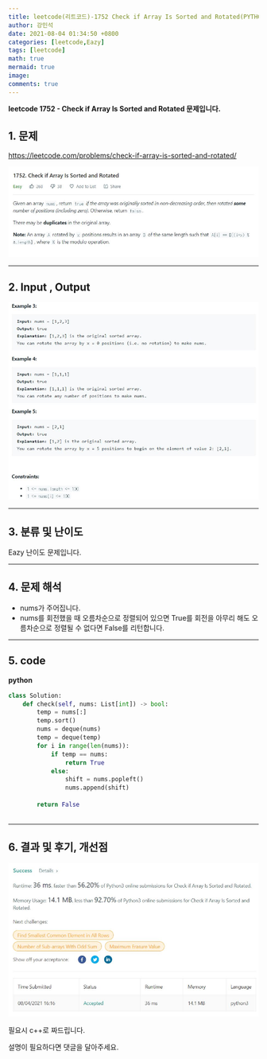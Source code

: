 ```yaml
---
title: leetcode(리트코드)-1752 Check if Array Is Sorted and Rotated(PYTHON)
author: 강민석
date: 2021-08-04 01:34:50 +0800
categories: [leetcode,Eazy]
tags: [leetcode]
math: true
mermaid: true
image: 
comments: true
---
```


**leetcode 1752 - Check if Array Is Sorted and Rotated  문제입니다.**

## 1. 문제
<https://leetcode.com/problems/check-if-array-is-sorted-and-rotated/> 

![](/assets/img/sample/leetcode/1752/Problem.JPG)

-----  

## 2. Input , Output

![](/assets/img/sample/leetcode/1752/input.JPG)  


-----  

## 3. 분류 및 난이도

Eazy 난이도 문제입니다.  


-----  

## 4. 문제 해석

- nums가 주어집니다.
- nums를 회전했을 때 오름차순으로 정렬되어 있으면 True를 회전을 아무리 해도 오름차순으로 정렬될 수 없다면 False를 리턴합니다.




-----  

## 5. code  



**python**

```python
class Solution:
    def check(self, nums: List[int]) -> bool:
        temp = nums[:]
        temp.sort()
        nums = deque(nums)
        temp = deque(temp)
        for i in range(len(nums)):
            if temp == nums:
                return True
            else:
                shift = nums.popleft()
                nums.append(shift)
            
        return False
            
```


-----

## 6. 결과 및 후기, 개선점



![](/assets/img/sample/leetcode/1752/result.JPG)  


필요시 c++로 짜드립니다.

설명이 필요하다면 댓글을 달아주세요.


